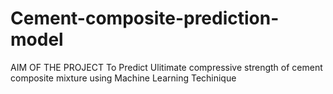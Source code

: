 # Cement-composite-prediction-model
AIM OF THE PROJECT 
To Predict Ulitimate compressive strength of cement composite mixture using Machine Learning Techinique
